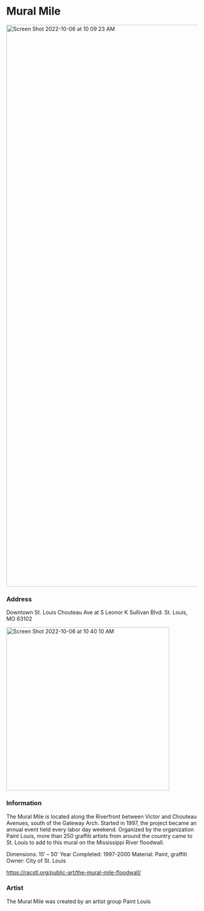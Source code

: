 # Mural Mile

<img width="1477" alt="Screen Shot 2022-10-06 at 10 09 23 AM" src="https://user-images.githubusercontent.com/64475583/194350354-d106e7c1-921b-412a-8894-e03de85974cd.png">

### Address

Downtown St. Louis
Chouteau Ave at S Leonor K Sullivan Blvd.
St. Louis, MO 63102

<img width="429" alt="Screen Shot 2022-10-06 at 10 40 10 AM" src="https://user-images.githubusercontent.com/64475583/194357458-44e029f3-6605-49b3-af34-0d4a5bb87aa2.png">

### Information

The Mural Mile is located along the Riverfront between Victor and Chouteau Avenues, south of the Gateway Arch. Started in 1997, the project became an annual event held every labor day weekend. Organized by the organization Paint Louis, more than 250 graffiti artists from around the country came to St. Louis to add to this mural on the Mississippi River floodwall.

Dimensions: 15′ – 50′
Year Completed: 1997-2000
Material: Paint, graffiti
Owner: City of St. Louis

https://racstl.org/public-art/the-mural-mile-floodwall/

### Artist

The Mural Mile was created by an artist group Paint Louis
